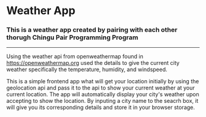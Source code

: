 # Weather App

### This is a weather app created by pairing with each other thorugh Chingu Pair Programming Program

---
Using the weather api from openweathermap found in https://openweathermap.org
used the details to give the current city weather specifically the temperature, humidity, and windspeed.

This is a simple frontend app what will get your location initially by using the geolocation api and pass it to the api to show your current weather at your current location.
The app will automatically display your city's weather upon accepting to show the location.
By inputing a city name to the seacrh box, it will give you its corresponding details and store it in your browser storage. 
